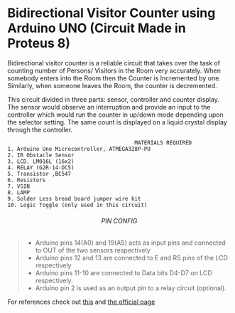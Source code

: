# Bidirectional Visitor Counter using Arduino UNO (Circuit Made in Proteus 8)

Bidirectional visitor counter is a reliable circuit that takes over the task of counting number of Persons/ Visitors in the Room very accurately. When somebody enters into the Room then the Counter is Incremented by one. Similarly, when someone leaves the Room, the counter is decremented.

This circuit divided in three parts: sensor, controller and counter display. The sensor would observe an interruption and provide an input to the controller which would run the counter in up/down mode depending upon the selector setting. The same count is displayed on a liquid crystal display through the controller.




                                            MATERIALS REQUIRED
    1. Arduino Uno Microcontroller, ATMEGA328P-PU
    2. IR Obstacle Sensor
    3. LCD, LM016L (16x2)
    4. RELAY (G2R-14-DC5)
    5. Transistor ,BC547
    6. Resistors
    7. VSIN
    8. LAMP
    9. Solder Less bread board jumper wire kit
    10. Logic Toggle (only used in this circuit)


###### <p align="center">PIN CONFIG</p>


> -  Arduino pins 14(A0) and 19(A5) acts as input pins and connected to OUT of the two sensors respectively
> -  Arduino pins 12 and 13 are connected to E and RS pins of the LCD respectively
> - Arduino pins 11-10 are connected to Data bits D4-D7 on LCD respectively.
> -  Arduino pin 2 is used as an output pin to a relay circuit (optional).



For references check out [this](https://www.youtube.com/watch?v=JbaVYMk1BWU&ab_channel=ABHISHEKKUMAR) and [the official page](https://create.arduino.cc/projecthub/hrsajjad844/bidirectional-visitor-counter-with-automatic-light-control-1fdec9?ref=part&ref_id=8233&offset=16)
